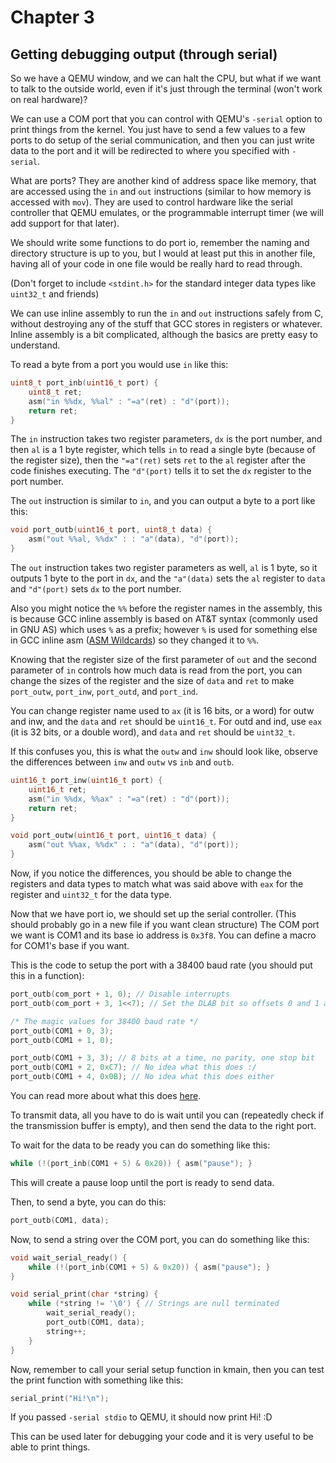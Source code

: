 # Chapter 3
## Getting debugging output (through serial)

So we have a QEMU window, and we can halt the CPU, but what if we want to talk to the outside world, even if it's just through the terminal (won't work on real hardware)?

We can use a COM port that you can control with QEMU's `-serial` option to print things from the kernel. You just have to send a few values to a few ports to do setup of the serial communication, and then you can just write data to the port and it will be redirected to where you specified with `-serial`.

What are ports? They are another kind of address space like memory, that are accessed using the `in` and `out` instructions (similar to how memory is accessed with `mov`). They are used to control hardware like the serial controller that QEMU emulates, or the programmable interrupt timer (we will add support for that later).

We should write some functions to do port io, remember the naming and directory structure is up to you, but I would at least put this in another file, having all of your code in one file would be really hard to read through. 

(Don't forget to include `<stdint.h>` for the standard integer data types like `uint32_t` and friends)

We can use inline assembly to run the `in` and `out` instructions safely from C, without destroying any of the stuff that GCC stores in registers or whatever. Inline assembly is a bit complicated, although the basics are pretty easy to understand.

To read a byte from a port you would use `in` like this:
```c
uint8_t port_inb(uint16_t port) {
    uint8_t ret;
    asm("in %%dx, %%al" : "=a"(ret) : "d"(port));
    return ret;
}
```

The `in` instruction takes two register parameters, `dx` is the port number, and then `al` is a 1 byte register, which tells `in` to read a single byte (because of the register size), then the `"=a"(ret)` sets `ret` to the `al` register after the code finishes executing. The `"d"(port)` tells it to set the `dx` register to the port number.

The `out` instruction is similar to `in`, and you can output a byte to a port like this:
```c
void port_outb(uint16_t port, uint8_t data) {
    asm("out %%al, %%dx" : : "a"(data), "d"(port));
}
```
The `out` instruction takes two register parameters as well, `al` is 1 byte, so it outputs 1 byte to the port in `dx`, and the `"a"(data)` sets the `al` register to `data` and `"d"(port)` sets `dx` to the port number.

Also you might notice the `%%` before the register names in the assembly, this is because GCC inline assembly is based on AT&T syntax (commonly used in GNU AS) which uses `%` as a prefix; however `%` is used for something else in GCC inline asm ([ASM Wildcards](https://wiki.osdev.org/Inline_Assembly#Wildcards:_How_you_can_let_the_compiler_choose)) so they changed it to `%%`.

Knowing that the register size of the first parameter of `out` and the second parameter of `in` controls how much data is read from the port, you can change the sizes of the register and the size of `data` and `ret` to make `port_outw`, `port_inw`, `port_outd`, and `port_ind`.

You can change register name used to `ax` (it is 16 bits, or a word) for outw and inw, and the `data` and `ret` should be `uint16_t`. For outd and ind, use `eax` (it is 32 bits, or a double word), and `data` and `ret` should be `uint32_t`.

If this confuses you, this is what the `outw` and `inw` should look like, observe the differences between `inw` and `outw` vs `inb` and `outb`.

```c
uint16_t port_inw(uint16_t port) {
    uint16_t ret;
    asm("in %%dx, %%ax" : "=a"(ret) : "d"(port));
    return ret;
}
```
```c
void port_outw(uint16_t port, uint16_t data) {
    asm("out %%ax, %%dx" : : "a"(data), "d"(port));
}
```
Now, if you notice the differences, you should be able to change the registers and data types to match what was said above with `eax` for the register and `uint32_t` for the data type.

Now that we have port io, we should set up the serial controller. (This should probably go in a new file if you want clean structure) The COM port we want is COM1 and its base io address is `0x3f8`. You can define a macro for COM1's base if you want.

This is the code to setup the port with a 38400 baud rate (you should put this in a function):
```c
port_outb(com_port + 1, 0); // Disable interrupts
port_outb(com_port + 3, 1<<7); // Set the DLAB bit so offsets 0 and 1 are for baud rate

/* The magic values for 38400 baud rate */
port_outb(COM1 + 0, 3);
port_outb(COM1 + 1, 0);

port_outb(COM1 + 3, 3); // 8 bits at a time, no parity, one stop bit
port_outb(COM1 + 2, 0xC7); // No idea what this does :/
port_outb(COM1 + 4, 0x0B); // No idea what this does either
```
You can read more about what this does [here](https://wiki.osdev.org/Serial_Ports).


To transmit data, all you have to do is wait until you can (repeatedly check if the transmission buffer is empty), and then send the data to the right port.

To wait for the data to be ready you can do something like this:
```c
while (!(port_inb(COM1 + 5) & 0x20)) { asm("pause"); }
```
This will create a pause loop until the port is ready to send data.

Then, to send a byte, you can do this:
```c
port_outb(COM1, data);
```

Now, to send a string over the COM port, you can do something like this:
```c
void wait_serial_ready() {
    while (!(port_inb(COM1 + 5) & 0x20)) { asm("pause"); }
}

void serial_print(char *string) {
    while (*string != '\0') { // Strings are null terminated
        wait_serial_ready();
        port_outb(COM1, data);
        string++;
    }
}
```

Now, remember to call your serial setup function in kmain, then you can test the print function with something like this:
```c
serial_print("Hi!\n");
```

If you passed `-serial stdio` to QEMU, it should now print Hi! :D

This can be used later for debugging your code and it is very useful to be able to print things.